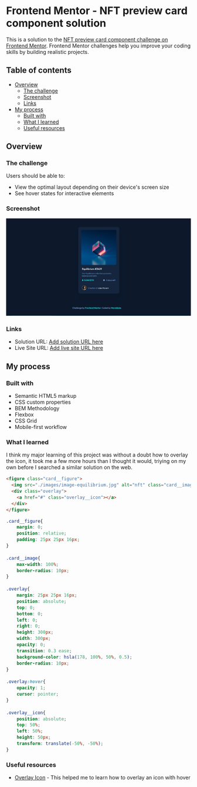 # Frontend Mentor - NFT preview card component solution

This is a solution to the [NFT preview card component challenge on Frontend Mentor](https://www.frontendmentor.io/challenges/nft-preview-card-component-SbdUL_w0U). Frontend Mentor challenges help you improve your coding skills by building realistic projects. 

## Table of contents

- [Overview](#overview)
  - [The challenge](#the-challenge)
  - [Screenshot](#screenshot)
  - [Links](#links)
- [My process](#my-process)
  - [Built with](#built-with)
  - [What I learned](#what-i-learned)
  - [Useful resources](#useful-resources)

## Overview

### The challenge

Users should be able to:

- View the optimal layout depending on their device's screen size
- See hover states for interactive elements

### Screenshot

![](./images/solution.png)

### Links

- Solution URL: [Add solution URL here](https://your-solution-url.com)
- Live Site URL: [Add live site URL here](https://your-live-site-url.com)

## My process

### Built with

- Semantic HTML5 markup
- CSS custom properties
- BEM Methodology
- Flexbox
- CSS Grid
- Mobile-first workflow

### What I learned

I think my major learning of this project was without a doubt how to overlay the icon, it took me a few more hours than I thought it would, triying on my own before I searched a similar solution on the web.

```html
<figure class="card__figure">
  <img src="./images/image-equilibrium.jpg" alt="nft" class="card__image">
  <div class="overlay">
    <a href="#" class="overlay__icon"></a>
  </div>
</figure>
```
```css
.card__figure{
    margin: 0;
    position: relative;
    padding: 25px 25px 16px;
}

.card__image{
    max-width: 100%;
    border-radius: 10px;
}

.overlay{
    margin: 25px 25px 16px;
    position: absolute;
    top: 0;
    bottom: 0;
    left: 0;
    right: 0;
    height: 300px;
    width: 300px;
    opacity: 0;
    transition: 0.3 ease;
    background-color: hsla(178, 100%, 50%, 0.5);
    border-radius: 10px;
}

.overlay:hover{
    opacity: 1;
    cursor: pointer;
}

.overlay__icon{
    position: absolute;
    top: 50%;
    left: 50%;
    height: 50px;
    transform: translate(-50%, -50%);
}
```

### Useful resources

- [Overlay Icon](https://www.w3schools.com/howto/howto_css_image_overlay_icon.asp) - This helped me to learn how to overlay an icon with hover


